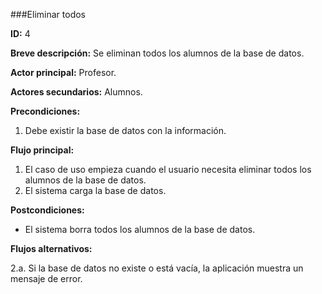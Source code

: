 ###Eliminar todos

**ID:** 4

**Breve descripción:** Se eliminan todos los alumnos de la base de datos.

**Actor principal:** Profesor.

**Actores secundarios:** Alumnos.

**Precondiciones:**

1. Debe existir la base de datos con la información.

**Flujo principal:**

1. El caso de uso empieza cuando el usuario necesita eliminar todos los alumnos de la base de datos.
2. El sistema carga la base de datos.

**Postcondiciones:**

* El sistema borra todos los alumnos de la base de datos.

**Flujos alternativos:**

2.a. Si la base de datos no existe o está vacía, la aplicación muestra un mensaje de error.
